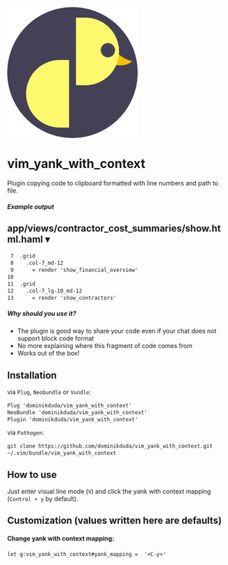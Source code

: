 <img src="https://raw.githubusercontent.com/dominikduda/config_files/master/dd_logo_blue_bg.png" width="300" height="300" />

# vim_yank_with_context
Plugin copying code to clipboard formatted with line numbers and path to file.

##### Example output

 app/views/contractor_cost_summaries/show.html.haml ▾
 --------------------------------------------------
     7	.grid
     8	  .col-7_md-12
     9	    = render 'show_financial_overview'
    10
    11	.grid
    12	  .col-7_lg-10_md-12
    13	    = render 'show_contractors'

##### Why should you use it?
  - The plugin is good way to share your code even if your chat does not support block code format
  - No more explaining where this fragment of code comes from
  - Works out of the box!

## Installation
via `Plug`, `Neobundle` or `Vundle`:
```
Plug 'dominikduda/vim_yank_with_context'
NeoBundle 'dominikduda/vim_yank_with_context'
Plugin 'dominikduda/vim_yank_with_context'
```
via `Pathogen`:
```
git clone https://github.com/dominikduda/vim_yank_with_context.git ~/.vim/bundle/vim_yank_with_context
```

## How to use

Just enter visual line mode (`V`) and click the yank with context mapping (`Control + y` by default).

## Customization (values written here are defaults)

#### Change yank with context mapping:

```vim
let g:vim_yank_with_context#yank_mapping =  '<C-y>'
```

